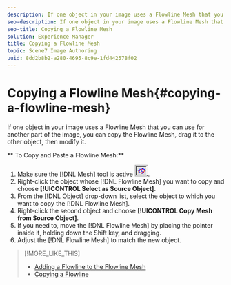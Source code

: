 ```yaml
---
description: If one object in your image uses a Flowline Mesh that you can use for another part of the image, you can copy the Flowline Mesh, drag it to the other object, then modify it.
seo-description: If one object in your image uses a Flowline Mesh that you can use for another part of the image, you can copy the Flowline Mesh, drag it to the other object, then modify it.
seo-title: Copying a Flowline Mesh
solution: Experience Manager
title: Copying a Flowline Mesh
topic: Scene7 Image Authoring
uuid: 8dd2b8b2-a280-4695-8c9e-1fd442578f02
---
```


# Copying a Flowline Mesh{#copying-a-flowline-mesh}

If one object in your image uses a Flowline Mesh that you can use for another part of the image, you can copy the Flowline Mesh, drag it to the other object, then modify it.

 ** To Copy and Paste a Flowline Mesh:** 

1. Make sure the [!DNL Mesh] tool is active ![](assets/mesh_tool.png).
1. Right-click the object whose [!DNL Flowline Mesh] you want to copy and choose **[!UICONTROL Select as Source Object]**.
1. From the [!DNL Object] drop-down list, select the object to which you want to copy the [!DNL Flowline Mesh].
1. Right-click the second object and choose **[!UICONTROL Copy Mesh from Source Object]**.
1. If you need to, move the [!DNL Flowline Mesh] by placing the pointer inside it, holding down the Shift key, and dragging.
1. Adjust the [!DNL Flowline Mesh] to match the new object.

>[!MORE_LIKE_THIS]
>
>* [Adding a Flowline to the Flowline Mesh](../../c-vat-flow-pg/c-vat-flow-mesh-tech/t-vat-add-flow-mesh.md#task-091c0660b0d54d1d90dce853541e3117)
>* [Copying a Flowline](../../c-vat-flow-pg/c-vat-flow-mesh-tech/t-vat-copy-flow.md#task-613cdde502c94601a6395aa3f780b9db)
